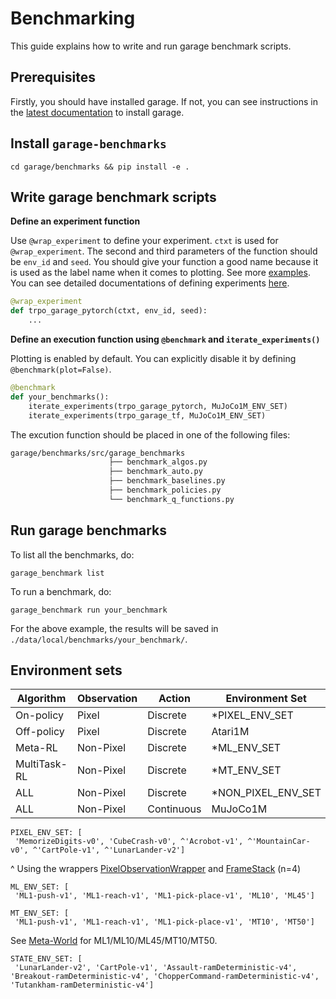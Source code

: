 # Benchmarking

This guide explains how to write and run garage benchmark scripts.

## Prerequisites

Firstly, you should have installed garage. If not, you can see instructions in the [latest documentation](https://garage.readthedocs.io/en/latest/user/installation.html) to install garage.

## Install `garage-benchmarks`

`cd garage/benchmarks && pip install -e .`

## Write garage benchmark scripts

**Define an experiment function**

Use `@wrap_experiment` to define your experiment. `ctxt` is used for `@wrap_experiment`.
The second and third parameters of the function should be `env_id` and `seed`.
You should give your function a good name because it is used as the label name when it comes to plotting.
See more [examples](https://github.com/rlworkgroup/garage/tree/master/benchmarks/src/garage_benchmarks/experiments). You can see detailed documentations of defining experiments [here](https://garage.readthedocs.io/en/stable/user/experiments.html#).
```py
@wrap_experiment
def trpo_garage_pytorch(ctxt, env_id, seed):
    ...
```

**Define an execution function using `@benchmark` and `iterate_experiments()`**

Plotting is enabled by default. You can explicitly disable it by defining `@benchmark(plot=False)`.
```py
@benchmark
def your_benchmarks():
    iterate_experiments(trpo_garage_pytorch, MuJoCo1M_ENV_SET)
    iterate_experiments(trpo_garage_tf, MuJoCo1M_ENV_SET)
```
The excution function should be placed in one of the following files:
```bash
garage/benchmarks/src/garage_benchmarks
                      ├── benchmark_algos.py
                      ├── benchmark_auto.py
                      ├── benchmark_baselines.py
                      ├── benchmark_policies.py
                      └── benchmark_q_functions.py
```

## Run garage benchmarks

To list all the benchmarks, do:

`garage_benchmark list`

To run a benchmark, do:

`garage_benchmark run your_benchmark`

For the above example, the results will be saved in `./data/local/benchmarks/your_benchmark/`.

## Environment sets
| Algorithm | Observation | Action | Environment Set |
| --- | --- | --- | --- |
| On-policy | Pixel | Discrete | *PIXEL_ENV_SET |
| Off-policy | Pixel | Discrete | Atari1M |
| Meta-RL | Non-Pixel | Discrete | *ML_ENV_SET |
| MultiTask-RL | Non-Pixel | Discrete | *MT_ENV_SET |
| ALL | Non-Pixel | Discrete | *NON_PIXEL_ENV_SET |
| ALL | Non-Pixel | Continuous | MuJoCo1M |

```
PIXEL_ENV_SET: [
 'MemorizeDigits-v0', 'CubeCrash-v0', ^'Acrobot-v1', ^'MountainCar-v0', ^'CartPole-v1', ^'LunarLander-v2']
```
^ Using the wrappers [PixelObservationWrapper](https://github.com/openai/gym/blob/master/gym/wrappers/pixel_observation.py) and [FrameStack](https://github.com/openai/gym/blob/master/gym/wrappers/frame_stack.py) (n=4)
```
ML_ENV_SET: [
 'ML1-push-v1', 'ML1-reach-v1', 'ML1-pick-place-v1', 'ML10', 'ML45']
```
```
MT_ENV_SET: [
 'ML1-push-v1', 'ML1-reach-v1', 'ML1-pick-place-v1', 'MT10', 'MT50']
```
See [Meta-World](https://github.com/rlworkgroup/metaworld) for ML1/ML10/ML45/MT10/MT50.
```
STATE_ENV_SET: [
 'LunarLander-v2', 'CartPole-v1', 'Assault-ramDeterministic-v4', 'Breakout-ramDeterministic-v4', 'ChopperCommand-ramDeterministic-v4', 'Tutankham-ramDeterministic-v4']
```
